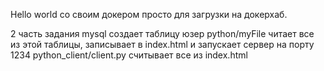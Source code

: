 Hello world со своим докером просто для загрузки на докерхаб. 

2 часть задания
mysql создает таблицу юзер
python/myFile читает все из этой таблицы, записывает в index.html и запускает сервер на порту 1234
python_client/client.py считывает все из index.html
